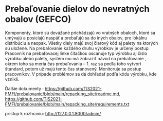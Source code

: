# Prebaľovanie dielov do nevratných obalov (GEFCO) 
 
Komponenty, ktoré sú dovážané prichádzajú vo vratných obaloch, ktoré sa umývajú 
a posielajú naspäť a prebaľujú sa do iných obalov, pre lokálnu distribúciu a naopak. Všetky 
diely majú svoj čiarový kód aj palety na ktorých sú uložené. Na prebaľovanie každého druhu 
výrobkov je určený postup. Pracovník na prebaľovacej linke čítačkou oscanuje typ výrobku aj 
číslo výrobku alebo palety, systém mu má zobraziť návod na prebaľovanie , okrem toho sa 
meria čas prebaľovania – 1. raz sa podľa toho vytvorí štandard, potom už majú tento čas 
stanovený. Monitoruje sa postup pracovníkov. V prípade problémov sa dá dohľadať podľa 
kódu výrobku, kde vznikli.


Ďalšie dokumenty : https://github.com/TIS2021-FMFI/prebalovanie/blob/main/repacking_site/readme.md,
                   https://github.com/TIS2021-FMFI/prebalovanie/blob/main/repacking_site/requirements.txt

prístup k rozhraniu: http://127.0.0.1:8000/admin/
